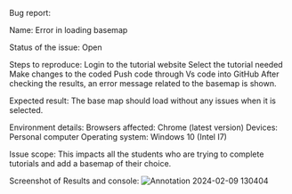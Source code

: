 Bug report:

Name:  Error in loading basemap 

Status of the issue: Open

Steps to reproduce: 
Login to the tutorial website 
Select the tutorial needed 
Make changes to the coded
Push code through Vs code into GitHub
After checking the results, an error message related to the basemap is shown. 

Expected result: The base map should load without any issues when it is selected. 

Environment details: 
Browsers affected: Chrome (latest version) 
Devices: Personal computer
Operating system: Windows 10 (Intel I7) 

Issue scope: This impacts all the students who are trying to complete tutorials and add a basemap of their choice. 

Screenshot of Results and console:
![Annotation 2024-02-09 130404](https://github.com/NuthanAbhiramGIS/Checklist4/assets/146375982/68da2e30-6079-47c5-b191-962b7880ce31)






